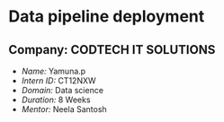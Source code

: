 # Data pipeline deployment

## Company: CODTECH IT SOLUTIONS

- *Name:* Yamuna.p 
- *Intern ID:* CT12NXW
- *Domain:* Data science  
- *Duration:* 8 Weeks  
- *Mentor:* Neela Santosh
